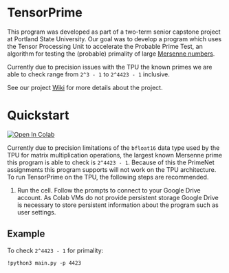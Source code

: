 # TensorPrime

This program was developed as part of a two-term senior capstone project at Portland State University. Our goal was to develop a program which uses the Tensor Processing Unit to accelerate the Probable Prime Test, an algorithm for testing the (probable) primality of large [Mersenne numbers](https://mathworld.wolfram.com/MersenneNumber.html).

Currently due to precision issues with the TPU the known primes we are able to check range from `2^3 - 1` to `2^4423 - 1` inclusive.

See our project [Wiki](https://github.com/TPU-Mersenne-Prime-Search/TensorPrime/wiki) for more details about the project.

# Quickstart
[![Open In Colab](https://colab.research.google.com/assets/colab-badge.svg)](https://colab.research.google.com/github/TPU-Mersenne-Prime-Search/TensorPrime/GoogleColabTPU.ipynb)

Currently due to precision limitations of the `bfloat16` data type used by the TPU for matrix multiplication operations, the largest known Mersenne prime this program is able to check is `2^4423 - 1`. Because of this the PrimeNet assignments this program supports will not work on the TPU architecture. To run TensorPrime on the TPU, the following steps are recommended.

1. Run the cell. Follow the prompts to connect to your Google Drive account. As Colab VMs do not provide persistent storage Google Drive is necessary to store persistent information about the program such as user settings.

## Example

To check `2^4423 - 1` for primality:

```
!python3 main.py -p 4423
```
